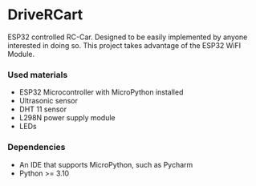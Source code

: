 # DriveRCart
ESP32 controlled RC-Car. Designed to be easily implemented by anyone interested in doing so. This project takes advantage of the 
ESP32 WiFI Module.

### Used materials
- ESP32 Microcontroller with MicroPython installed
- Ultrasonic sensor
- DHT 11 sensor
- L298N power supply module
- LEDs

### Dependencies
- An IDE that supports MicroPython, such as Pycharm
- Python >= 3.10

